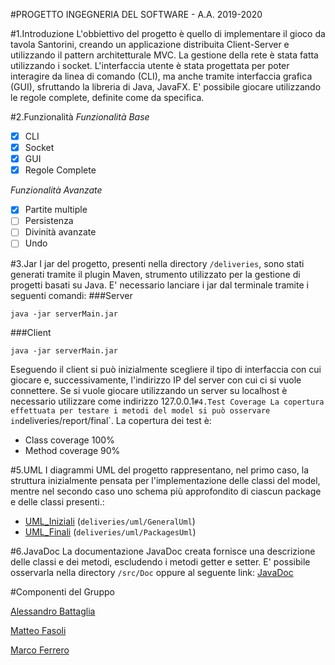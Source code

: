 #PROGETTO INGEGNERIA DEL SOFTWARE - A.A. 2019-2020


#1.Introduzione
L'obbiettivo del progetto è quello di implementare il gioco da tavola Santorini, creando un applicazione distribuita Client-Server e utilizzando il pattern architetturale MVC.
La gestione della rete è stata fatta utilizzando i socket. L'interfaccia utente è stata progettata per poter interagire da linea di comando (CLI), ma anche tramite interfaccia grafica (GUI), sfruttando la libreria di Java, JavaFX.
E' possibile giocare utilizzando le regole complete, definite come da specifica.

#2.Funzionalità
_Funzionalità Base_
- [x] CLI
- [x] Socket
- [x] GUI
- [x] Regole Complete

_Funzionalità Avanzate_
- [x] Partite multiple
- [ ] Persistenza
- [ ] Divinità avanzate
- [ ] Undo

#3.Jar
I jar del progetto, presenti nella directory `/deliveries`, sono stati generati tramite il plugin Maven, strumento utilizzato per la gestione di progetti basati su Java.
E' necessario lanciare i jar dal terminale tramite i seguenti comandi: 
###Server
```
java -jar serverMain.jar
```
###Client
```
java -jar serverMain.jar
```
Eseguendo il client si può inizialmente scegliere il tipo di interfaccia con cui giocare e, successivamente,
l'indirizzo IP del server con cui ci si vuole connettere. Se si vuole giocare utilizzando un server su localhost è necessario utilizzare come indirizzo 127.0.0.1`
#4.Test Coverage
La copertura effettuata per testare i metodi del model si può osservare in `deliveries/report/final`. La copertura dei test è:

- Class coverage 100%
- Method coverage 90%

#5.UML
I diagrammi UML del progetto rappresentano, nel primo caso, la struttura inizialmente pensata per l'implementazione delle classi del model,
 mentre nel secondo caso uno schema più approfondito di ciascun package e delle classi presenti.:
- [UML_Iniziali](https://github.com/mfmarcoferrero/ing-sw-2020-Ferrero-Fasoli-Battaglia/blob/master/deliveries/Model-UML-ver-2-decorator.png) (`deliveries/uml/GeneralUml`)
- [UML_Finali](https://github.com/mfmarcoferrero/ing-sw-2020-Ferrero-Fasoli-Battaglia/blob/master/deliveries/Model-UML-ver-2-decorator.png) (`deliveries/uml/PackagesUml`)
  
#6.JavaDoc
La documentazione JavaDoc creata fornisce una descrizione delle classi e dei metodi, escludendo i metodi getter e setter.
E' possibile osservarla nella directory `/src/Doc` oppure al seguente link: [JavaDoc](https://github.com/mfmarcoferrero/ing-sw-2020-Ferrero-Fasoli-Battaglia/tree/master/src/Doc)


#Componenti del Gruppo

[Alessandro Battaglia](https://github.com/10524334)

[Matteo Fasoli](https://github.com/matteofasoli)

[Marco Ferrero](https://github.com/mfmarcoferrero)


